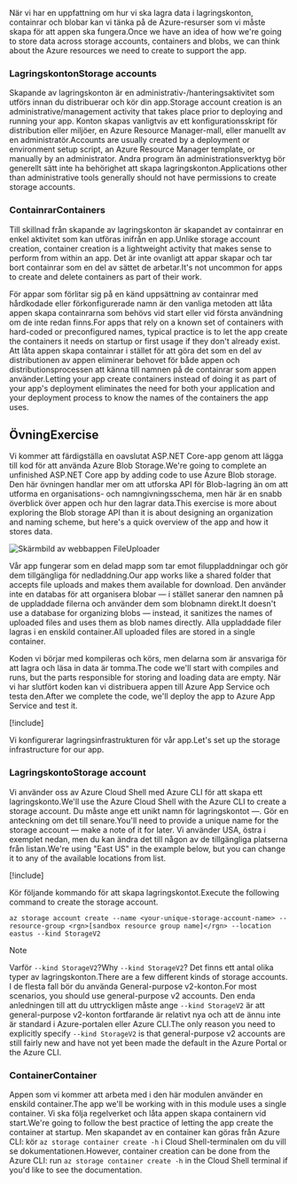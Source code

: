 <span data-ttu-id="b3047-101">När vi har en uppfattning om hur vi ska lagra data i lagringskonton, containrar och blobar kan vi tänka på de Azure-resurser som vi måste skapa för att appen ska fungera.</span><span class="sxs-lookup"><span data-stu-id="b3047-101">Once we have an idea of how we're going to store data across storage accounts, containers and blobs, we can think about the Azure resources we need to create to support the app.</span></span>

### <a name="storage-accounts"></a><span data-ttu-id="b3047-102">Lagringskonton</span><span class="sxs-lookup"><span data-stu-id="b3047-102">Storage accounts</span></span>

<span data-ttu-id="b3047-103">Skapande av lagringskonton är en administrativ-/hanteringsaktivitet som utförs innan du distribuerar och kör din app.</span><span class="sxs-lookup"><span data-stu-id="b3047-103">Storage account creation is an administrative/management activity that takes place prior to deploying and running your app.</span></span> <span data-ttu-id="b3047-104">Konton skapas vanligtvis av ett konfigurationsskript för distribution eller miljöer, en Azure Resource Manager-mall, eller manuellt av en administratör.</span><span class="sxs-lookup"><span data-stu-id="b3047-104">Accounts are usually created by a deployment or environment setup script, an Azure Resource Manager template, or manually by an administrator.</span></span> <span data-ttu-id="b3047-105">Andra program än administrationsverktyg bör generellt sätt inte ha behörighet att skapa lagringskonton.</span><span class="sxs-lookup"><span data-stu-id="b3047-105">Applications other than administrative tools generally should not have permissions to create storage accounts.</span></span>

### <a name="containers"></a><span data-ttu-id="b3047-106">Containrar</span><span class="sxs-lookup"><span data-stu-id="b3047-106">Containers</span></span>

<span data-ttu-id="b3047-107">Till skillnad från skapande av lagringskonton är skapandet av containrar en enkel aktivitet som kan utföras inifrån en app.</span><span class="sxs-lookup"><span data-stu-id="b3047-107">Unlike storage account creation, container creation is a lightweight activity that makes sense to perform from within an app.</span></span> <span data-ttu-id="b3047-108">Det är inte ovanligt att appar skapar och tar bort containrar som en del av sättet de arbetar.</span><span class="sxs-lookup"><span data-stu-id="b3047-108">It's not uncommon for apps to create and delete containers as part of their work.</span></span>

<span data-ttu-id="b3047-109">För appar som förlitar sig på en känd uppsättning av containrar med hårdkodade eller förkonfigurerade namn är den vanliga metoden att låta appen skapa containrarna som behövs vid start eller vid första användning om de inte redan finns.</span><span class="sxs-lookup"><span data-stu-id="b3047-109">For apps that rely on a known set of containers with hard-coded or preconfigured names, typical practice is to let the app create the containers it needs on startup or first usage if they don't already exist.</span></span> <span data-ttu-id="b3047-110">Att låta appen skapa containrar i stället för att göra det som en del av distributionen av appen eliminerar behovet för både appen och distributionsprocessen att känna till namnen på de containrar som appen använder.</span><span class="sxs-lookup"><span data-stu-id="b3047-110">Letting your app create containers instead of doing it as part of your app's deployment eliminates the need for both your application and your deployment process to know the names of the containers the app uses.</span></span>

## <a name="exercise"></a><span data-ttu-id="b3047-111">Övning</span><span class="sxs-lookup"><span data-stu-id="b3047-111">Exercise</span></span>

<span data-ttu-id="b3047-112">Vi kommer att färdigställa en oavslutat ASP.NET Core-app genom att lägga till kod för att använda Azure Blob Storage.</span><span class="sxs-lookup"><span data-stu-id="b3047-112">We're going to complete an unfinished ASP.NET Core app by adding code to use Azure Blob storage.</span></span> <span data-ttu-id="b3047-113">Den här övningen handlar mer om att utforska API för Blob-lagring än om att utforma en organisations- och namngivningsschema, men här är en snabb överblick över appen och hur den lagrar data.</span><span class="sxs-lookup"><span data-stu-id="b3047-113">This exercise is more about exploring the Blob storage API than it is about designing an organization and naming scheme, but here's a quick overview of the app and how it stores data.</span></span>

![Skärmbild av webbappen FileUploader](../media/4-fileuploader-with-files.PNG)

<span data-ttu-id="b3047-115">Vår app fungerar som en delad mapp som tar emot filuppladdningar och gör dem tillgängliga för nedladdning.</span><span class="sxs-lookup"><span data-stu-id="b3047-115">Our app works like a shared folder that accepts file uploads and makes them available for download.</span></span> <span data-ttu-id="b3047-116">Den använder inte en databas för att organisera blobar &mdash; i stället sanerar den namnen på de uppladdade filerna och använder dem som blobnamn direkt.</span><span class="sxs-lookup"><span data-stu-id="b3047-116">It doesn't use a database for organizing blobs &mdash; instead, it sanitizes the names of uploaded files and uses them as blob names directly.</span></span> <span data-ttu-id="b3047-117">Alla uppladdade filer lagras i en enskild container.</span><span class="sxs-lookup"><span data-stu-id="b3047-117">All uploaded files are stored in a single container.</span></span>

<span data-ttu-id="b3047-118">Koden vi börjar med kompileras och körs, men delarna som är ansvariga för att lagra och läsa in data är tomma.</span><span class="sxs-lookup"><span data-stu-id="b3047-118">The code we'll start with compiles and runs, but the parts responsible for storing and loading data are empty.</span></span> <span data-ttu-id="b3047-119">När vi har slutfört koden kan vi distribuera appen till Azure App Service och testa den.</span><span class="sxs-lookup"><span data-stu-id="b3047-119">After we complete the code, we'll deploy the app to Azure App Service and test it.</span></span>

[!include[](../../../includes/azure-sandbox-activate.md)]

<span data-ttu-id="b3047-120">Vi konfigurerar lagringsinfrastrukturen för vår app.</span><span class="sxs-lookup"><span data-stu-id="b3047-120">Let's set up the storage infrastructure for our app.</span></span>

### <a name="storage-account"></a><span data-ttu-id="b3047-121">Lagringskonto</span><span class="sxs-lookup"><span data-stu-id="b3047-121">Storage account</span></span>

<span data-ttu-id="b3047-122">Vi använder oss av Azure Cloud Shell med Azure CLI för att skapa ett lagringskonto.</span><span class="sxs-lookup"><span data-stu-id="b3047-122">We'll use the Azure Cloud Shell with the Azure CLI to create a storage account.</span></span> <span data-ttu-id="b3047-123">Du måste ange ett unikt namn för lagringskontot &mdash;. Gör en anteckning om det till senare.</span><span class="sxs-lookup"><span data-stu-id="b3047-123">You'll need to provide a unique name for the storage account &mdash; make a note of it for later.</span></span> <span data-ttu-id="b3047-124">Vi använder USA, östra i exemplet nedan, men du kan ändra det till någon av de tillgängliga platserna från listan.</span><span class="sxs-lookup"><span data-stu-id="b3047-124">We're using "East US" in the example below, but you can change it to any of the available locations from list.</span></span>

[!include[](../../../includes/azure-sandbox-regions-first-mention-note.md)]

<span data-ttu-id="b3047-125">Kör följande kommando för att skapa lagringskontot.</span><span class="sxs-lookup"><span data-stu-id="b3047-125">Execute the following command to create the storage account.</span></span> 

```azurecli
az storage account create --name <your-unique-storage-account-name> --resource-group <rgn>[sandbox resource group name]</rgn> --location eastus --kind StorageV2
```

> [!NOTE]
> <span data-ttu-id="b3047-126">Varför `--kind StorageV2`?</span><span class="sxs-lookup"><span data-stu-id="b3047-126">Why `--kind StorageV2`?</span></span> <span data-ttu-id="b3047-127">Det finns ett antal olika typer av lagringskonton.</span><span class="sxs-lookup"><span data-stu-id="b3047-127">There are a few different kinds of storage accounts.</span></span> <span data-ttu-id="b3047-128">I de flesta fall bör du använda General-purpose v2-konton.</span><span class="sxs-lookup"><span data-stu-id="b3047-128">For most scenarios, you should use general-purpose v2 accounts.</span></span> <span data-ttu-id="b3047-129">Den enda anledningen till att du uttryckligen måste ange `--kind StorageV2` är att general-purpose v2-konton fortfarande är relativt nya och att de ännu inte är standard i Azure-portalen eller Azure CLI.</span><span class="sxs-lookup"><span data-stu-id="b3047-129">The only reason you need to explicitly specify `--kind StorageV2` is that general-purpose v2 accounts are still fairly new and have not yet been made the default in the Azure Portal or the Azure CLI.</span></span>

### <a name="container"></a><span data-ttu-id="b3047-130">Container</span><span class="sxs-lookup"><span data-stu-id="b3047-130">Container</span></span>

<span data-ttu-id="b3047-131">Appen som vi kommer att arbeta med i den här modulen använder en enskild container.</span><span class="sxs-lookup"><span data-stu-id="b3047-131">The app we'll be working with in this module uses a single container.</span></span> <span data-ttu-id="b3047-132">Vi ska följa regelverket och låta appen skapa containern vid start.</span><span class="sxs-lookup"><span data-stu-id="b3047-132">We're going to follow the best practice of letting the app create the container at startup.</span></span> <span data-ttu-id="b3047-133">Men skapandet av en container kan göras från Azure CLI: kör `az storage container create -h` i Cloud Shell-terminalen om du vill se dokumentationen.</span><span class="sxs-lookup"><span data-stu-id="b3047-133">However, container creation can be done from the Azure CLI: run `az storage container create -h` in the Cloud Shell terminal if you'd like to see the documentation.</span></span>